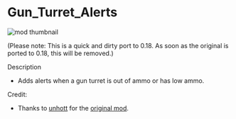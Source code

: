 # Gun_Turret_Alerts
![mod thumbnail](https://raw.githubusercontent.com/Wyrrrd/Gun_Turret_Alerts/master/thumbnail.png)

(Please note: This is a quick and dirty port to 0.18. As soon as the original is ported to 0.18, this will be removed.)

Description
- Adds alerts when a gun turret is out of ammo or has low ammo. 

Credit:
- Thanks to [unhott](https://mods.factorio.com/user/unhott) for the [original mod](https://mods.factorio.com/mod/GunTurretAlerts).
